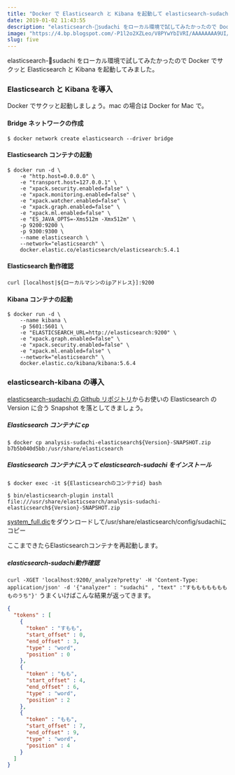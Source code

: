 ```yaml
---
title: "Docker で Elasticsearch と Kibana を起動して elasticsearch-sudachi を入れる"
date: 2019-01-02 11:43:55
description: "elasticsearch-sudachi をローカル環境で試してみたかったので Docker でサクッと Elasticsearch と Kibana を起動してみました。"
image: "https://4.bp.blogspot.com/-P1l2o2XZLeo/V8PYwYbIVRI/AAAAAAAA9UI/XvDaA3e0NYcwM6tuUVsGPaPDQF9TUlfHwCLcB/s800/window_amado_open.png"
slug: five
---
```


elasticsearch-sudachi をローカル環境で試してみたかったので Docker でサクッと Elasticsearch と Kibana を起動してみました。

### Elasticsearch と Kibana を導入

Docker でサクッと起動しましょう。mac の場合は Docker for Mac で。

#### Bridge ネットワークの作成

`$ docker network create elasticsearch --driver bridge`

#### Elasticsearch コンテナの起動

```Docker
$ docker run -d \
    -e "http.host=0.0.0.0" \
    -e "transport.host=127.0.0.1" \
    -e "xpack.security.enabled=false" \
    -e "xpack.monitoring.enabled=false" \
    -e "xpack.watcher.enabled=false" \
    -e "xpack.graph.enabled=false" \
    -e "xpack.ml.enabled=false" \
    -e "ES_JAVA_OPTS=-Xms512m -Xmx512m" \
    -p 9200:9200 \
    -p 9300:9300 \
    --name elasticsearch \
    --network="elasticsearch" \
    docker.elastic.co/elasticsearch/elasticsearch:5.4.1
```

#### Elasticsearch 動作確認

`curl [localhost|${ローカルマシンのipアドレス}]:9200`

#### Kibana コンテナの起動

```Docker
$ docker run -d \
    --name kibana \
    -p 5601:5601 \
    -e "ELASTICSEARCH_URL=http://elasticsearch:9200" \
    -e "xpack.graph.enabled=false" \
    -e "xpack.security.enabled=false" \
    -e "xpack.ml.enabled=false" \
    --network="elasticsearch" \
    docker.elastic.co/kibana/kibana:5.6.4
```

### elasticsearch-kibana の導入

[elasticsearch-sudachi の Github リポジトリ](https://github.com/WorksApplications/elasticsearch-sudachi/releases)からお使いの Elasticsearch の Version に合う Snapshot を落としてきましょう。

##### Elasticsearch コンテナに cp

`$ docker cp analysis-sudachi-elasticsearch${Version}-SNAPSHOT.zip b7b5b040d5bb:/usr/share/elasticsearch`

##### Elasticsearch コンテナに入って elasticsearch-sudachi をインストール

`$ docker exec -it ${Elasticsearchのコンテナid} bash`

`$ bin/elasticsearch-plugin install file:///usr/share/elasticsearch/analysis-sudachi-elasticsearch${Version}-SNAPSHOT.zip`

[system_full.dic](https://oss.sonatype.org/content/repositories/snapshots/com/worksap/nlp/sudachi/0.1.1-SNAPSHOT/)をダウンロードして/usr/share/elasticsearch/config/sudachiにコピー

ここまできたらElasticsearchコンテナを再起動します。

##### elasticsearch-sudachi動作確認
`curl -XGET 'localhost:9200/_analyze?pretty' -H 'Content-Type: application/json' -d '{"analyzer" : "sudachi" , "text" :"すもももももももものうち"}'`
うまくいけばこんな結果が返ってきます。
```json
{
  "tokens" : [
    {
      "token" : "すもも",
      "start_offset" : 0,
      "end_offset" : 3,
      "type" : "word",
      "position" : 0
    },
    {
      "token" : "もも",
      "start_offset" : 4,
      "end_offset" : 6,
      "type" : "word",
      "position" : 2
    },
    {
      "token" : "もも",
      "start_offset" : 7,
      "end_offset" : 9,
      "type" : "word",
      "position" : 4
    }
  ]
}
```
